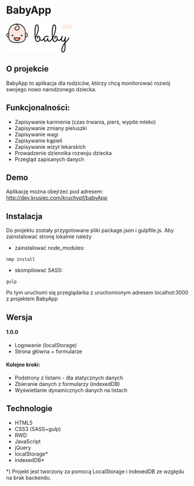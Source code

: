# BabyApp
![alt text](https://github.com/k-krusiec/babyapp/blob/develop/img/babyapp-logo-180x80.png "BabyApp Logo")

## O projekcie
BabyApp to aplikacja dla rodziców, którzy chcą monitorować rozwój swojego nowo narodzonego dziecka.

## Funkcjonalności:
* Zapisywanie karmienia (czas trwania, pierś, wypite mleko)
* Zapisywanie zmiany pieluszki
* Zapisywanie wagi
* Zapisywanie kąpieli
* Zapisywanie wizyt lekarskich
* Prowadzenie dziennika rozwoju dziecka
* Przegląd zapisanych danych

## Demo
Aplikację można obejrzeć pod adresem: <http://dev.krusiec.com/kruchypf/babyApp>

## Instalacja
Do projektu zostały przygotowane pliki package.json i gulpfile.js.
Aby zainstalować stronę lokalnie należy
* zainstalować node_modules:
```
nmp install
```
* skompilować SASS:
```
gulp
```
Po tym uruchomi się przeglądarka z uruchomionym adresem localhot:3000 z projektem BabyApp

## Wersja
#### 1.0.0
* Logowanie (localStorage)
* Strona główna + formularze

#### Kolejne kroki:
* Podstrony z listami - dla statycznych danych
* Zbieranie danych z formularzy (indexedDB)
* Wyświetlanie dynamicznych danych na listach

## Technologie
* HTML5
* CSS3 (SASS+gulp)
* RWD
* JavaScript
* jQuery
* localStorage*
* indexedDB*

*) Projekt jest tworzony za pomocą LocalStorage i indexedDB ze względu na brak backendu.
